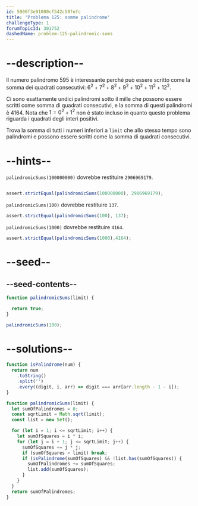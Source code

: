 ```yaml
---
id: 5900f3e91000cf542c50fefc
title: 'Problema 125: somme palindrome'
challengeType: 1
forumTopicId: 301752
dashedName: problem-125-palindromic-sums
---
```


# --description--

Il numero palindromo 595 è interessante perché può essere scritto come la somma dei quadrati consecutivi: $6^2 + 7^2 + 8^2 + 9^2 + 10^2 + 11^2 + 12^2$.

Ci sono esattamente undici palindromi sotto il mille che possono essere scritti come somma di quadrati consecutivi, e la somma di questi palindromi è 4164. Nota che $1 = 0^2 + 1^2$ non è stato incluso in quanto questo problema riguarda i quadrati degli interi positivi.

Trova la somma di tutti i numeri inferiori a `limit` che allo stesso tempo sono palindromi e possono essere scritti come la somma di quadrati consecutivi.

# --hints--
`palindromicSums(100000000)` dovrebbe restituire `2906969179`.

```js

assert.strictEqual(palindromicSums(100000000), 2906969179);

```

`palindromicSums(100)` dovrebbe restituire `137`.

```js
assert.strictEqual(palindromicSums(100), 137);
```

`palindromicSums(1000)` dovrebbe restituire `4164`.

```js
assert.strictEqual(palindromicSums(1000),4164);
```

# --seed--

## --seed-contents--

```js
function palindromicSums(limit) {

  return true;
}

palindromicSums(100);
```

# --solutions--

```js
function isPalindrome(num) {
  return num
    .toString()
    .split('')
    .every((digit, i, arr) => digit === arr[arr.length - 1 - i]);
}

function palindromicSums(limit) {
  let sumOfPalindromes = 0;
  const sqrtLimit = Math.sqrt(limit);
  const list = new Set();

  for (let i = 1; i <= sqrtLimit; i++) {
    let sumOfSquares = i * i;
    for (let j = i + 1; j <= sqrtLimit; j++) {
      sumOfSquares += j * j;
      if (sumOfSquares > limit) break;
      if (isPalindrome(sumOfSquares) && !list.has(sumOfSquares)) {
        sumOfPalindromes += sumOfSquares;
        list.add(sumOfSquares);
      }
    }
  }
  return sumOfPalindromes;
}
```
